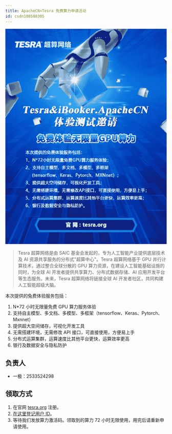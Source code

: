 ```yaml
---
title: ApacheCN×Tesra 免费算力申请活动
id: csdn100588305
---
```


![](../img/b300bc2df5ed06773229d97fc0efc018.png)

> Tesra 超算网络是由 SAIC 基金会发起的，专为人工智能产业提供底层技术及 AI 资源共享服务的分布式"超算中心"。Tesra 超算网络基于 GPU 并行计算技术，通过整合全球分散的 GPU 算力资源，在建设人工智能基础设施的同时，为全球 AI 开发者提供共享算力、分布式数据存储、AI 应用开发平台等生态服务。未来，Tesra 超算网络将链接全球 AI 开发者社区，共同构建人工智能超级大脑。

本次提供的兔费体验服务包括：

1.  N*72 小时无限量免费 GPU 算力服务体验
2.  支持自主模型、多文档、多模型、多框架（tensorflow、Keras、Pytorch、Mxnnet）
3.  提供超大空间储存，可视化开发工具
4.  无需搭建环境，无需修改 API 接口，可直接使用，方便易上手
5.  分布式运算集群，运算速度比其他平台更快，运算效率更高
6.  银行及数据安全与隐私防护

## 负责人

*   一极：2533524298

## 领取方式

1.  在官网 [tesra.org](https://www.tesra.org) 注册。
2.  [在这里登记用户 ID](https://docs.qq.com/sheet/DSXl0SkdaSndMY1l4?tdsourcetag=s_qq_aiomsg&preview_token=&t=1565357116843&coord=A1A0A0&tab=BB08J2)。
3.  等待我们发放算力激活码。领取到的算力 72 小时无限使用，用完后请重新申请使用。